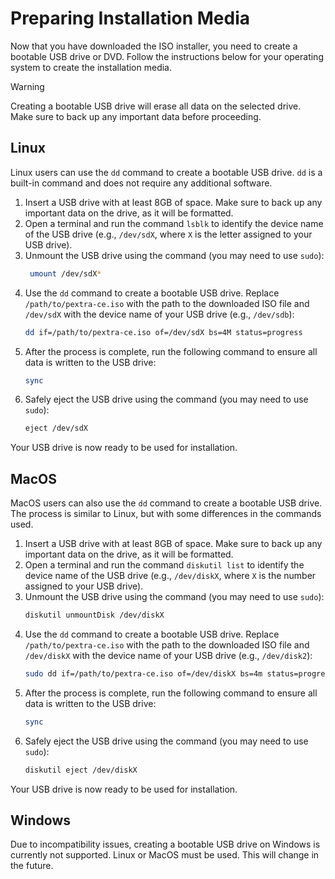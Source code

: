 # Preparing Installation Media
Now that you have downloaded the ISO installer, you need to create a bootable USB drive or DVD. Follow the instructions below for your operating system to create the installation media.

> [!WARNING]
> Creating a bootable USB drive will erase all data on the selected drive. Make sure to back up any important data before proceeding.

## Linux
Linux users can use the `dd` command to create a bootable USB drive. `dd` is a built-in command and does not require any additional software.

1. Insert a USB drive with at least 8GB of space. Make sure to back up any important data on the drive, as it will be formatted.
2. Open a terminal and run the command `lsblk` to identify the device name of the USB drive (e.g., `/dev/sdX`, where `X` is the letter assigned to your USB drive).
3. Unmount the USB drive using the command (you may need to use `sudo`):
   ```bash
	umount /dev/sdX*
   ```
4. Use the `dd` command to create a bootable USB drive. Replace `/path/to/pextra-ce.iso` with the path to the downloaded ISO file and `/dev/sdX` with the device name of your USB drive (e.g., `/dev/sdb`):
   ```bash
   dd if=/path/to/pextra-ce.iso of=/dev/sdX bs=4M status=progress
   ```
5. After the process is complete, run the following command to ensure all data is written to the USB drive:
   ```bash
   sync
   ```
6. Safely eject the USB drive using the command (you may need to use `sudo`):
   ```bash
   eject /dev/sdX
   ```
Your USB drive is now ready to be used for installation.

## MacOS
MacOS users can also use the `dd` command to create a bootable USB drive. The process is similar to Linux, but with some differences in the commands used.

1. Insert a USB drive with at least 8GB of space. Make sure to back up any important data on the drive, as it will be formatted.
2. Open a terminal and run the command `diskutil list` to identify the device name of the USB drive (e.g., `/dev/diskX`, where `X` is the number assigned to your USB drive).
3. Unmount the USB drive using the command (you may need to use `sudo`):
   ```bash
   diskutil unmountDisk /dev/diskX
   ```
4. Use the `dd` command to create a bootable USB drive. Replace `/path/to/pextra-ce.iso` with the path to the downloaded ISO file and `/dev/diskX` with the device name of your USB drive (e.g., `/dev/disk2`):
   ```bash
   sudo dd if=/path/to/pextra-ce.iso of=/dev/diskX bs=4m status=progress
   ```
5. After the process is complete, run the following command to ensure all data is written to the USB drive:
   ```bash
   sync
   ```
6. Safely eject the USB drive using the command (you may need to use `sudo`):
   ```bash
   diskutil eject /dev/diskX
   ```
Your USB drive is now ready to be used for installation.

## Windows
Due to incompatibility issues, creating a bootable USB drive on Windows is currently not supported. Linux or MacOS must be used. This will change in the future.

<!--
Windows users can use [Rufus](https://rufus.ie/) to create a bootable USB drive, as there is no built-in mechanism to create bootable USB drives from ISO files. Rufus is free and open source software.

1. Download the latest version of [Rufus](https://rufus.ie/) and run it.
2. Insert a USB drive with at least 8GB of space. Make sure to back up any important data on the drive, as it will be formatted.
3. In Rufus, select the USB drive and click on "SELECT" to choose the downloaded ISO file.
4. Choose the partition scheme (MBR or GPT) based on your server's BIOS settings. For UEFI systems, select GPT; for legacy BIOS, select MBR. If you are unsure, choose MBR.
5. Leave the file system as FAT32.
6. Click "START" to begin the process. Rufus will format the USB drive and copy the ISO contents to it.
7. Once the process is complete, you will see a message indicating that the USB drive is ready.
8. Safely eject the USB drive from your computer.

Your USB drive is now ready to be used for installation.
-->
